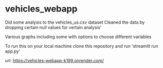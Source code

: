 # vehicles_webapp
Did some analysis to the vehicles_us.csv dataset 
Cleaned the data by dropping certain null values for vertain analysis'

Various graphs including some with options to choose different variables

To run this on your local machine clone this repository and run 'streamlit run app.py'

url: https://vehicles-webapp-k199.onrender.com/
